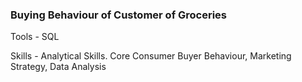 ### Buying Behaviour of Customer of Groceries
Tools - SQL

Skills - Analytical Skills. Core Consumer Buyer Behaviour, Marketing Strategy, Data Analysis
